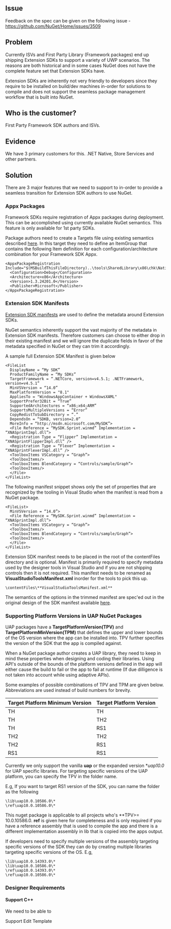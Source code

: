 ## Issue
Feedback on the spec can be given on the following issue - https://github.com/NuGet/Home/issues/3509

## Problem
Currently ISVs and First Party Library (Framework packages) end up shipping Extension SDKs to support a variety of UWP scenarios. The reasons are both historical and in some cases NuGet does not have the complete feature set that Extension SDKs have.

Extension SDKs are inherently not very friendly to developers since they require to be installed on build/dev machines in-order for solutions to compile and does not support the seamless package management workflow that is built into NuGet.

## Who is the customer?
First Party Framework SDK authors and ISVs.

## Evidence
We have 3 primary customers for this. .NET Native, Store Services and other partners.

## Solution
There are 3 major features that we need to support to in-order to provide a seamless transition for Extension SDK authors to use NuGet.

### Appx Packages
Framework SDKs require registration of Appx packages during deployment. This can be accomplished using currently available NuGet semantics. This feature is only available for 1st party SDKs.

Package authors need to create a Targets file using existing semantics described [here](https://docs.nuget.org/ndocs/create-packages/creating-a-package#including-msbuild-props-and-targets-in-a-package). In this target they need to define an ItemGroup that contains the following Item definition for each configuration/architecture combination for your Framework SDK Appx.

    <AppxPackageRegistration Include="$(MSBuildThisFileDirectory)..\tools\SharedLibrary\x86\chk\Native\Microsoft.NET.Native.Framework.Debug.1.3.appx">
      <Configuration>Debug</Configuration>
      <Architecture>x86</Architecture>
      <Version>1.3.24201.0</Version>
      <Publisher>Microsoft</Publisher>
    </AppxPackageRegistration>




### Extension SDK Manifests

[Extension SDK manifests](https://msdn.microsoft.com/en-us/library/hh768146.aspx) are used to define the metadata around Extension SDKs. 

NuGet semantics inherently support the vast majority of the metadata in Extension SDK manifests. Therefore customers can choose to either drop in their existing manifest and we will ignore the duplicate fields in favor of the metadata specified in NuGet or they can trim it accordingly.

A sample full Extension SDK Manifest is given below

    <FileList
      DisplayName = “My SDK”
      ProductFamilyName = “My SDKs”
      TargetFramework = “.NETCore, version=v4.5.1; .NETFramework, version=v4.5.1”
      MinVSVersion = “14.0”
      MaxPlatformVersion = "8.1"
      AppliesTo = "WindowsAppContainer + WindowsXAML"
      SupportPrefer32Bit = “True”
      SupportedArchitectures = “x86;x64;ARM”
      SupportsMultipleVersions = “Error”
      CopyRedistToSubDirectory = “.”
      DependsOn = “SDKB, version=2.0”
      MoreInfo = “http://msdn.microsoft.com/MySDK”>
      <File Reference = “MySDK.Sprint.winmd” Implementation = “XNASprintImpl.dll”>
      <Registration Type = “Flipper” Implementation = “XNASprintFlipperImpl.dll” />
      <Registration Type = “Flexer” Implementation = “XNASprintFlexerImpl.dll” />
      <ToolboxItems VSCategory = “Graph”>
      <ToolboxItems/>
      <ToolboxItems BlendCategory = “Controls/sample/Graph”>
      <ToolboxItems/>
      </File>
    </FileList>


The following manifest snippet shows only the set of properties that are recognized by the tooling in Visual Studio when the manifest is read from a NuGet package.

    <FileList>
      MinVSVersion = “14.0”>
      <File Reference = “MySDK.Sprint.winmd” Implementation = “XNASprintImpl.dll”>
      <ToolboxItems VSCategory = “Graph”>
      <ToolboxItems/>
      <ToolboxItems BlendCategory = “Controls/sample/Graph”>
      <ToolboxItems/>
      </File>
    </FileList>

Extension SDK manifest needs to be placed in the root of the contentFiles directory and is optional. Manifest is primarily required to specify metadata used by the designer tools in Visual Studio and if you are not shipping controls then it is not required. This manifest needs to be renamed as **VisualStudioToolsManifest.xml** inorder for the tools to pick this up.

    \contentFiles\**VisualStudioToolsManifest.xml**

The semantics of the options in the trimmed manifest are spec'ed out in the original design of the SDK manifest available [here](https://msdn.microsoft.com/en-us/library/hh768146.aspx). 

### Supporting Platform Versions in UAP NuGet Packages

UAP packages have a **TargetPlatformVersion(TPV)** and **TargetPlatformMinVersion(TPM)** that defines the upper and lower bounds of the OS version where the app can be installed into. TPV further specifies the version of the SDK that the app is compiled against. 

When a NuGet package author creates a UAP library, they need to keep in mind these properties when designing and coding their libraries. Using API's outside of the bounds of the platform versions defined in the app will either cause the build to fail or the app to fail at runtime (If due dilligence is not taken into account while using adaptive APIs).

Some examples of possible combinations of TPV and TPM are given below. Abbreviations are used instead of build numbers for brevity.

| Target Platform Minimum Version| Target Platform Version|
|-----|-----|
| TH  | TH  |
| TH  | TH2 |
| TH  | RS1 |
| TH2 | TH2 |
| TH2 | RS1 |
| RS1 | RS1 |


Currently we only support the vanilla **uap** or the expanded version **uap10.0* for UAP specific libraries. For targeting specific versions of the UAP platform, you can specify the TPV in the folder name.

E.g, If you want to target RS1 version of the SDK, you can name the folder as the following

    \lib\uap10.0.10586.0\*
    \ref\uap10.0.10586.0\*

This nuget package is applicable to all projects who's  **TPV>= 10.0.10586.0. **ref** is given here for completeness and is only required if you have a reference assembly that is used to compile the app and there is a different implementation assembly in lib that is copied into the apps output.


If developers need to specify multiple versions of the assembly targeting specific versions of the SDK they can do by creating multiple libraries targeting specific versions of the OS. E.g,
    
    \lib\uap10.0.14393.0\*
    \lib\uap10.0.10586.0\*
    \ref\uap10.0.14393.0\*
    \ref\uap10.0.10586.0\*

### Designer Requirements

#### Support C++
We need to be able to 



Support Edit Template


 













